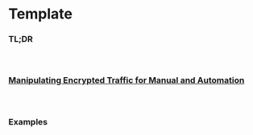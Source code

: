 # Template

### TL;DR
```

```

### 
```

```

### [Manipulating Encrypted Traffic for Manual and Automation](https://infosecwriteups.com/manipulating-encrypted-traffic-using-pycript-b637612528bb)
```

```

### 
```

```

### Examples
```

```

### 
```

```

### 
```

```

### 
```

```

### 
```

```

### 
```

```